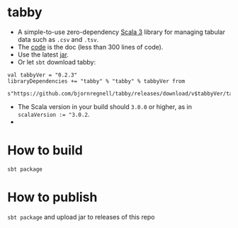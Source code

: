 # tabby
* A simple-to-use zero-dependency [Scala 3](https://docs.scala-lang.org/scala3/new-in-scala3.html) library for managing tabular data such as `.csv` and `.tsv`. 
* The [code](https://github.com/bjornregnell/tabby/blob/main/src/main/scala/tabby/Grid.scala) is the doc (less than 300 lines of code).
* Use the latest [jar](https://github.com/bjornregnell/tabby/releases).
* Or let `sbt` download tabby: 
```
val tabbyVer = "0.2.3"
libraryDependencies += "tabby" % "tabby" % tabbyVer from 
  s"https://github.com/bjornregnell/tabby/releases/download/v$tabbyVer/tabby_3-$tabbyVer.jar"
```
* The Scala version in your build should `3.0.0` or higher, as in `scalaVersion := "3.0.2`.
* 
# How to build

`sbt package`

# How to publish

`sbt package` and upload jar to releases of this repo


